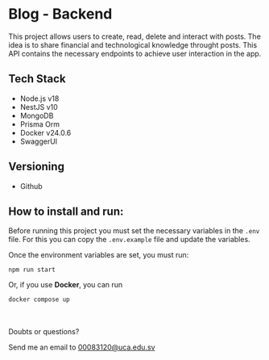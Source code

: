 # Blog - Backend

This project allows users to create, read, delete and interact with posts. The idea is to share financial and technological knowledge throught posts. This API contains the necessary endpoints to achieve user interaction in the app.


## Tech Stack

- Node.js v18
- NestJS v10
- MongoDB
- Prisma Orm
- Docker v24.0.6
- SwaggerUI


## Versioning

- Github


## How to install and run:

Before running this project you must set the necessary variables in the `.env` file. For this you can copy the `.env.example` file and update the variables.


Once the environment variables are set, you must run:

```
npm run start
```
Or, if you use **Docker**, you can run

```
docker compose up
```

<br><br>
Doubts or questions?


Send me an email to [00083120@uca.edu.sv
]('mailto:00083120@uca.edu.sv')
